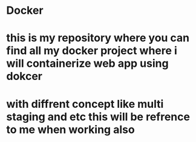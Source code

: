 # Docker
# this is my repository where you can find all my docker project where i will containerize web app using dokcer 
# with diffrent concept like multi staging and etc this will be refrence to me when working also 
